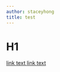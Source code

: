 ```yaml
---
author: staceyhong
title: test
---
```

# H1
[link text ](../file-name[invali;de].md)
[link text ](../index.md)

